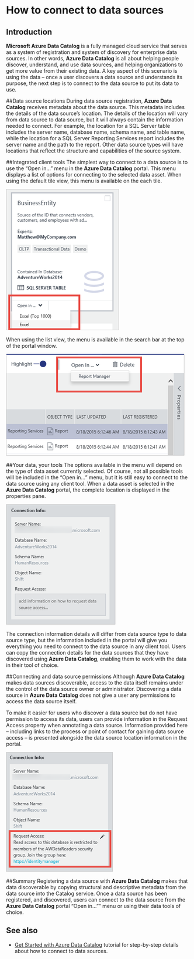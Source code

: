 <properties
   pageTitle="How to connect to data sources | Microsoft Azure"
   description="How-to article highlighting how to connect to data sources discovered with Azure Data Catalog."
   services="data-catalog"
   documentationCenter=""
   authors="steelanddata"
   manager="NA"
   editor=""
   tags=""/>
<tags
   ms.service="data-catalog"
   ms.devlang="NA"
   ms.topic="article"
   ms.tgt_pltfrm="NA"
   ms.workload="data-catalog"
   ms.date="07/12/2016"
   ms.author="maroche"/>


# How to connect to data sources

## Introduction
**Microsoft Azure Data Catalog** is a fully managed cloud service that serves as a system of registration and system of discovery for enterprise data sources. In other words, **Azure Data Catalog** is all about helping people discover, understand, and use data sources, and helping organizations to get more value from their existing data. A key aspect of this scenario is using the data – once a user discovers a data source and understands its purpose, the next step is to connect to the data source to put its data to use.

##Data source locations
During data source registration, **Azure Data Catalog** receives metadata about the data source. This metadata includes the details of the data source’s location. The details of the location will vary from data source to data source, but it will always contain the information needed to connect. For example, the location for a SQL Server table includes the server name, database name, schema name, and table name, while the location for a SQL Server Reporting Services report includes the server name and the path to the report. Other data source types will have locations that reflect the structure and capabilities of the source system.

##Integrated client tools
The simplest way to connect to a data source is to use the “Open in…” menu in the **Azure Data Catalog** portal. This menu displays a list of options for connecting to the selected data asset.
When using the default tile view, this menu is available on the each tile.

 ![Opening a SQL Server table in Excel from the data asset tile](./media/data-catalog-how-to-connect/data-catalog-how-to-connect1.png)

When using the list view, the menu is available in the search bar at the top of the portal window.

 ![Opening a SQL Server Reporting Services report in Report Manager from the search bar](./media/data-catalog-how-to-connect/data-catalog-how-to-connect2.png)

##Your data, your tools
The options available in the menu will depend on the type of data asset currently selected. Of course, not all possible tools will be included in the “Open in…” menu, but it is still easy to connect to the data source using any client tool. When a data asset is selected in the **Azure Data Catalog** portal, the complete location is displayed in the properties pane.

 ![Connection information for a SQL Server table](./media/data-catalog-how-to-connect/data-catalog-how-to-connect3.png)

The connection information details will differ from data source type to data source type, but the information included in the portal will give you everything you need to connect to the data source in any client tool. Users can copy the connection details for the data sources that they have discovered using **Azure Data Catalog**, enabling them to work with the data in their tool of choice.

##Connecting and data source permissions
Although **Azure Data Catalog** makes data sources discoverable, access to the data itself remains under the control of the data source owner or administrator. Discovering a data source in **Azure Data Catalog** does not give a user any permissions to access the data source itself.

To make it easier for users who discover a data source but do not have permission to access its data, users can provide information in the Request Access property when annotating a data source. Information provided here – including links to the process or point of contact for gaining data source access – is presented alongside the data source location information in the portal.

 ![Connection information with request access instructions provided](./media/data-catalog-how-to-connect/data-catalog-how-to-connect4.png)

##Summary
Registering a data source with **Azure Data Catalog** makes that data discoverable by copying structural and descriptive metadata from the data source into the Catalog service. Once a data source has been registered, and discovered, users can connect to the data source from the **Azure Data Catalog** portal “Open in…”” menu or using their data tools of choice.

## See also
- [Get Started with Azure Data Catalog](data-catalog-get-started.md) tutorial for step-by-step details about how to connect to data sources.
